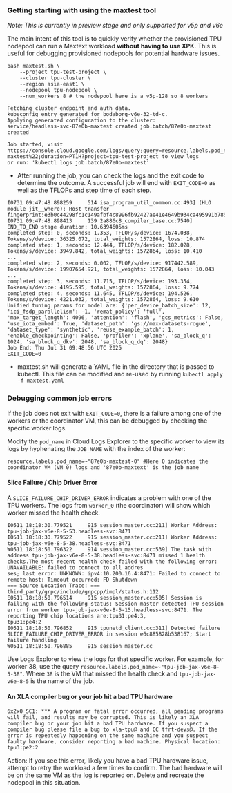 ### Getting starting with using the maxtest tool

*Note: This is currently in preview stage and only supported for v5p and v6e*

The main intent of this tool is to quickly verify whether the provisioned TPU
nodepool can run a Maxtext workload **without having to
use XPK**. This is useful for debugging provisioned nodepools for potential hardware issues.

```shell
bash maxtest.sh \
    --project tpu-test-project \
    --cluster tpu-cluster \
    --region asia-east1 \
    --nodepool tpu-nodepool \
    --num_workers 8 # the nodepool here is a v5p-128 so 8 workers

Fetching cluster endpoint and auth data.
kubeconfig entry generated for bodaborg-v6e-32-td-c.
Applying generated configuration to the cluster:
service/headless-svc-87e0b-maxtest created job.batch/87e0b-maxtest created

Job started, visit https://console.cloud.google.com/logs/query;query=resource.labels.pod_name%3D~%2287e0b-maxtest%22;duration=PT1H?project=tpu-test-project to view logs
or run: 'kubectl logs job.batch/87e0b-maxtest'
```

-   After running the job, you can check the logs and the exit code to determine
    the outcome. A successful job will end with `EXIT_CODE=0` as well as the
    TFLOPs and step time of each step.

```
I0731 09:47:48.898259     514 isa_program_util_common.cc:493] (HLO module jit__where): Host transfer fingerprint:e3b0c44298fc1c149afbf4c8996fb92427ae41e4649b934ca495991b7852b855
I0731 09:47:48.898413     139 2a886c8_compiler_base.cc:7540] END_TO_END stage duration: 10.6394605ms
completed step: 0, seconds: 1.353, TFLOP/s/device: 1674.038, Tokens/s/device: 36325.072, total_weights: 1572864, loss: 10.874
completed step: 1, seconds: 12.444, TFLOP/s/device: 182.028, Tokens/s/device: 3949.842, total_weights: 1572864, loss: 10.410
...
completed step: 2, seconds: 0.002, TFLOP/s/device: 917442.589, Tokens/s/device: 19907654.921, total_weights: 1572864, loss: 10.043
...
completed step: 3, seconds: 11.715, TFLOP/s/device: 193.354, Tokens/s/device: 4195.595, total_weights: 1572864, loss: 9.774
completed step: 4, seconds: 11.645, TFLOP/s/device: 194.526, Tokens/s/device: 4221.032, total_weights: 1572864, loss: 9.610
Unified tuning params for model are: {'per_device_batch_size': 12, 'ici_fsdp_parallelism': -1, 'remat_policy': 'full', 'max_target_length': 4096, 'attention': 'flash', 'gcs_metrics': False, 'use_iota_embed': True, 'dataset_path': 'gs://max-datasets-rogue', 'dataset_type': 'synthetic', 'reuse_example_batch': 1, 'enable_checkpointing': False, 'profiler': 'xplane', 'sa_block_q': 1024, 'sa_block_q_dkv': 2048, 'sa_block_q_dq': 2048}
Job End: Thu Jul 31 09:48:56 UTC 2025
EXIT_CODE=0
```

-   maxtest.sh will generate a YAML file in the directory that is passed to kubectl. This file can be modified and re-used by running `kubectl apply -f maxtest.yaml`

### Debugging common job errors ###

If the job does not exit with `EXIT_CODE=0`, there is a failure among one of
the workers or the coordinator VM, this can be debugged by checking the specific
worker logs.

Modify the `pod_name` in Cloud Logs Explorer to the specific worker to view its logs
by hyphenating the `JOB_NAME` with the index of the worker:

```
resource.labels.pod_name=~"87e0b-maxtest-0" #Here 0 indicates the coordinator VM (VM 0) logs and '87e0b-maxtext' is the job name
```

#### Slice Failure / Chip Driver Error ####

A `SLICE_FAILURE_CHIP_DRIVER_ERROR` indicates a problem with one of the TPU workers. The logs from `worker_0` (the coordinator) will show which worker missed the health check.

```
I0511 18:18:30.779521     915 session_master.cc:211] Worker Address: tpu-job-jax-v6e-8-5-53.headless-svc:8471                                                                                                                                        
I0511 18:18:30.779522     915 session_master.cc:211] Worker Address: tpu-job-jax-v6e-8-5-38.headless-svc:8471                                                                                                                                        
W0511 18:18:50.796322     914 session_master.cc:539] The task with address tpu-job-jax-v6e-8-5-38.headless-svc:8471 missed 1 health checks.The most recent health check failed with the following error: UNAVAILABLE: failed to connect to all addres
ses; last error: UNKNOWN: ipv4:10.200.16.4:8471: Failed to connect to remote host: Timeout occurred: FD Shutdown                                                                                                                                     
=== Source Location Trace: ===                                                                                                                                                                                                                       
third_party/grpc/include/grpcpp/impl/status.h:112                                                                                                                                                                                                    
E0511 18:18:50.796514     915 session_master.cc:505] Session is failing with the following status: Session master detected TPU session error from worker tpu-job-jax-v6e-8-5-15.headless-svc:8471. The reporting TPU chip locations are:tpu31:pe4:3, 
tpu31:pe4:2                                                                                                                                                                                                                                          
E0511 18:18:50.796852     915 tpunetd_client.cc:311] Detected failure SLICE_FAILURE_CHIP_DRIVER_ERROR in session e6c885828b538167; Start failure handling                                                                                            
W0511 18:18:50.796885     915 session_master.cc
```

Use Logs Explorer to view the logs for that specific worker. For example, for worker 38, use the query `resource.labels.pod_name=~"tpu-job-jax-v6e-8-5-38"`. Where `38` is the VM that missed the health check and `tpu-job-jax-v6e-8-5` is the name of the job.

#### An XLA compiler bug or your job hit a bad TPU hardware ####

```
6x2x0_SC1: *** A program or fatal error occurred, all pending programs will fail, and results may be corrupted. This is likely an XLA compiler bug or your job hit a bad TPU hardware. If you suspect a compiler bug please file a bug to xla-tpu@ and CC tfrt-devs@. If the error is repeatedly happening on the same machine and you suspect faulty hardware, consider reporting a bad machine. Physical location: tpu3:pe2:2
```

Action: If you see this error, likely you have a bad TPU hardware issue, attempt to retry the workload a few times to confirm. The bad hardware will be on the same VM as the log is reported on. Delete and recreate the nodepool in this situation.



